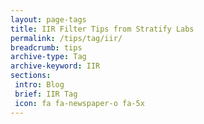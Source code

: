 ```yaml
---
layout: page-tags
title: IIR Filter Tips from Stratify Labs
permalink: /tips/tag/iir/
breadcrumb: tips
archive-type: Tag
archive-keyword: IIR
sections:
 intro: Blog
 brief: IIR Tag
 icon: fa fa-newspaper-o fa-5x
---
```

